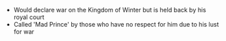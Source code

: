 - Would declare war on the Kingdom of Winter but is held back by his royal court
- Called 'Mad Prince' by those who have no respect for him due to his lust for war
